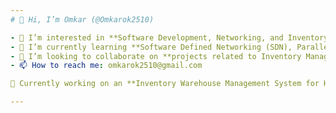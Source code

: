 ```yaml
---
# 👋 Hi, I’m Omkar (@Omkarok2510)  

- 👀 I’m interested in **Software Development, Networking, and Inventory Management Systems**  
- 🌱 I’m currently learning **Software Defined Networking (SDN), Parallel Computing, and Fraud Detection in Inventory Systems**  
- 💞️ I’m looking to collaborate on **projects related to Inventory Management, SDN, and AI-based fraud detection**  
- 📫 How to reach me: omkarok2510@gmail.com 

🚀 Currently working on an **Inventory Warehouse Management System for Haier** to optimize parts tracking, prevent counterfeit usage, and enhance technician efficiency!  

---
```

